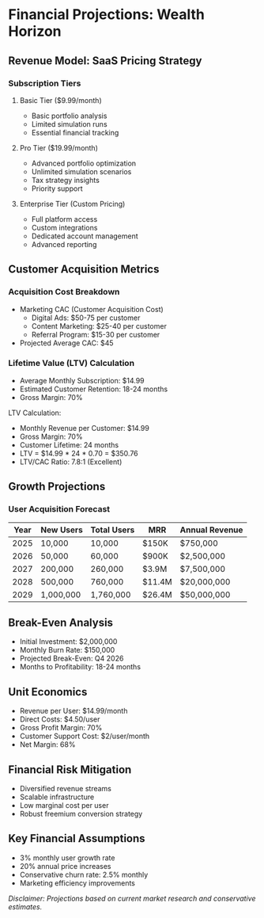 # Financial Projections: Wealth Horizon

## Revenue Model: SaaS Pricing Strategy

### Subscription Tiers
1. Basic Tier ($9.99/month)
   - Basic portfolio analysis
   - Limited simulation runs
   - Essential financial tracking

2. Pro Tier ($19.99/month)
   - Advanced portfolio optimization
   - Unlimited simulation scenarios
   - Tax strategy insights
   - Priority support

3. Enterprise Tier (Custom Pricing)
   - Full platform access
   - Custom integrations
   - Dedicated account management
   - Advanced reporting

## Customer Acquisition Metrics

### Acquisition Cost Breakdown
- Marketing CAC (Customer Acquisition Cost)
  - Digital Ads: $50-75 per customer
  - Content Marketing: $25-40 per customer
  - Referral Program: $15-30 per customer
- Projected Average CAC: $45

### Lifetime Value (LTV) Calculation
- Average Monthly Subscription: $14.99
- Estimated Customer Retention: 18-24 months
- Gross Margin: 70%

LTV Calculation:
- Monthly Revenue per Customer: $14.99
- Gross Margin: 70%
- Customer Lifetime: 24 months
- LTV = $14.99 * 24 * 0.70 = $350.76
- LTV/CAC Ratio: 7.8:1 (Excellent)

## Growth Projections

### User Acquisition Forecast
| Year | New Users | Total Users | MRR     | Annual Revenue |
|------|-----------|-------------|---------|----------------|
| 2025 | 10,000    | 10,000      | $150K   | $750,000       |
| 2026 | 50,000    | 60,000      | $900K   | $2,500,000     |
| 2027 | 200,000   | 260,000     | $3.9M   | $7,500,000     |
| 2028 | 500,000   | 760,000     | $11.4M  | $20,000,000    |
| 2029 | 1,000,000 | 1,760,000   | $26.4M  | $50,000,000    |

## Break-Even Analysis
- Initial Investment: $2,000,000
- Monthly Burn Rate: $150,000
- Projected Break-Even: Q4 2026
- Months to Profitability: 18-24 months

## Unit Economics
- Revenue per User: $14.99/month
- Direct Costs: $4.50/user
- Gross Profit Margin: 70%
- Customer Support Cost: $2/user/month
- Net Margin: 68%

## Financial Risk Mitigation
- Diversified revenue streams
- Scalable infrastructure
- Low marginal cost per user
- Robust freemium conversion strategy

## Key Financial Assumptions
- 3% monthly user growth rate
- 20% annual price increases
- Conservative churn rate: 2.5% monthly
- Marketing efficiency improvements

*Disclaimer: Projections based on current market research and conservative estimates.*